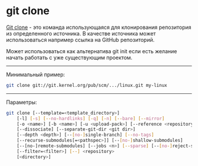 # git clone

[Git clone](https://git-scm.com/docs/git-clone) - это команда использующаяся для клонирования репозитория из определенного источника. В качестве источника может использоваться например ссылка на GitHub репозиторий.

Может использоваться как альтернатива git init если есть желание начать работать с уже существующим проектом.


---

Минимальный пример:

```bash
git clone git://git.kernel.org/pub/scm/.../linux.git my-linux
```

---

Параметры:

```bash
git clone [--template=<template_directory>]
    [-l] [-s] [--no-hardlinks] [-q] [-n] [--bare] [--mirror]
    [-o <name>] [-b <name>] [-u <upload-pack>] [--reference <repository>]
    [--dissociate] [--separate-git-dir <git dir>]
    [--depth <depth>] [--[no-]single-branch] [--no-tags]
    [--recurse-submodules[=<pathspec>]] [--[no-]shallow-submodules]
    [--[no-]remote-submodules] [--jobs <n>] [--sparse] [--[no-]reject-shallow]
    [--filter=<filter>] [--] <repository>
    [<directory>]
```

